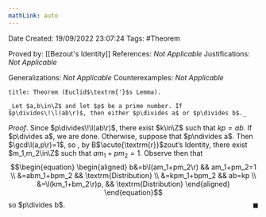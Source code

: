 ```yaml
---
mathLink: auto
---
```


<div class="topSpace"></div>

Date Created: 19/09/2022 23:07:24
Tags: #Theorem

Proved by: [[Bezout's Identity]]
References: _Not Applicable_
Justifications: _Not Applicable_

Generalizations: _Not Applicable_
Counterexamples: _Not Applicable_

``` ad-Theorem
title: Theorem (Euclid$\textrm{'}$s Lemma).

_Let $a,b\in\Z$ and let $p$ be a prime number. If $p\divides\!\l(ab\r)$, then either $p\divides a$ or $p\divides b$._

```

_Proof_. Since $p\divides\!\l(ab\r)$, there exist $k\in\Z$ such that $kp=ab$. If $p\divides a$, we are done. Otherwise, suppose that $p\ndivides a$. Then $\gcd\l(a,p\r)=1$, so , by B$\acute{\textrm{r}}$zout$\textrm{'}$s Identity, there exist $m_1,m_2\in\Z$ such that $am_1+pm_2=1$. Observe then that
$$\begin{equation}
    \begin{aligned}
        b&=b\l(am_1+pm_2\r) && am_1+pm_2=1 \\
        &=abm_1+bpm_2 && \textrm{Distribution} \\
        &=kpm_1+bpm_2 && ab=kp \\
        &=\l(km_1+bm_2\r)p, && \textrm{Distribution}
    \end{aligned}
\end{equation}$$
so $p\divides b$.<span style="float:right;">$\blacksquare$</span>
